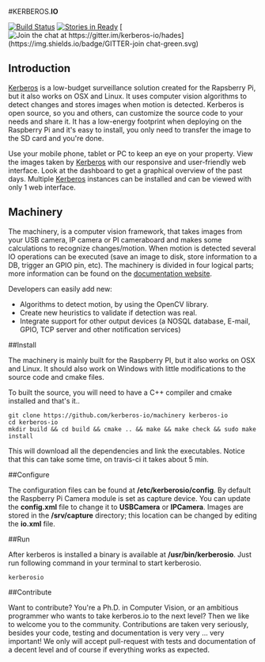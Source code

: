 #KERBEROS.**IO**

[![Build Status](https://travis-ci.org/kerberos-io/machinery.svg)](https://travis-ci.org/kerberos-io/machinery) [![Stories in Ready](https://badge.waffle.io/kerberos-io/machinery.svg?label=ready&title=Ready)](http://waffle.io/kerberos-io/machinery)  [![Join the chat at https://gitter.im/kerberos-io/hades](https://img.shields.io/badge/GITTER-join chat-green.svg)](https://gitter.im/kerberos-io/hades?utm_source=badge&utm_medium=badge&utm_campaign=pr-badge&utm_content=badge)

## Introduction

[Kerberos](http://kerberos.io) is a low-budget surveillance solution created for the Rapsberry Pi, but it also works on OSX and Linux. It uses computer vision algorithms to detect changes and stores images when motion is detected. Kerberos is open source, so you and others, can customize the source code to your needs and share it. It has a low-energy footprint when deploying on the Raspberry Pi and it's easy to install, you only need to transfer the image to the SD card and you're done.

Use your mobile phone, tablet or PC to keep an eye on your property. View the images taken by [Kerberos](http://kerberos.io) with our responsive and user-friendly web interface. Look at the dashboard to get a graphical overview of the past days. Multiple [Kerberos](http://kerberos.io) instances can be installed and can be viewed with only 1 web interface.

## Machinery

The machinery, is a computer vision framework, that takes images from your USB camera, IP camera or PI cameraboard and makes some calculations to recognize changes/motion. When motion is detected several IO operations can be executed (save an image to disk, store information to a DB, trigger an GPIO pin, etc). The machinery is divided in four logical parts; more information can be found on the [documentation website](http://doc.kerberos.io).

Developers can easily add new:

- Algorithms to detect motion, by using the OpenCV library.
- Create new heuristics to validate if detection was real.
- Integrate support for other output devices (a NOSQL database, E-mail, GPIO, TCP server and other notification services)

##Install

The machinery is mainly built for the Raspberry PI, but it also works on OSX and Linux. It should also work on Windows with little modifications to the source code and cmake files.

To built the source, you will need to have a C++ compiler and cmake installed and that's it..


    git clone https://github.com/kerberos-io/machinery kerberos-io
    cd kerberos-io
    mkdir build && cd build && cmake .. && make && make check && sudo make install

This will download all the dependencies and link the executables. Notice that this can take some time, on travis-ci it takes about 5 min.
    
##Configure

The configuration files can be found at **/etc/kerberosio/config**. By default the Raspberry Pi Camera module is set as capture device. You can update the **config.xml** file to change it to **USBCamera** or **IPCamera**. Images are stored in the **/srv/capture** directory; this location can be changed by editing the **io.xml** file.

##Run

After kerberos is installed a binary is available at **/usr/bin/kerberosio**. Just run following command in your terminal to start kerberosio.

    kerberosio
    
##Contribute

Want to contribute? You're a Ph.D. in Computer Vision, or an ambitious programmer who wants to take kerberos.io to the next level? Then we like to welcome you to the community. Contributions are taken very seriously, besides your code, testing and documentation is very very ... very important! We only will accept pull-request with tests and documentation of a decent level and of course if everything works as expected. 
